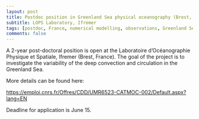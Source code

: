 ```yaml
---
layout: post
title: Postdoc position in Greenland Sea physical oceanography (Brest, France)
subtitle: LOPS Laboratory, Ifremer
tags: [postdoc, France, numerical modelling, observations, Greenland Sea]
comments: false
---
```

A 2-year post-doctoral position is open at the Laboratoire d’Océanographie Physique et Spatiale, Ifremer (Brest, France). The goal of the project is to investigate the variability of the deep convection and circulation in the Greenland Sea. 

More details can be found here:

https://emploi.cnrs.fr/Offres/CDD/UMR6523-CATMOC-002/Default.aspx?lang=EN

Deadline for application is June 15.
